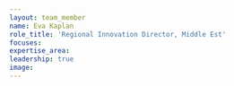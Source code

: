 ```yaml
---
layout: team_member
name: Eva Kaplan
role_title: 'Regional Innovation Director, Middle Est'
focuses:
expertise_area:
leadership: true
image:
---
```


